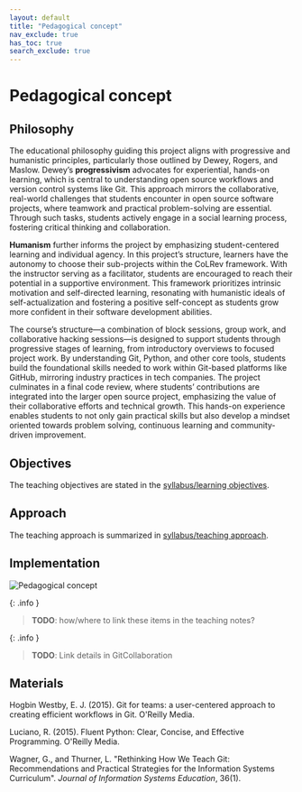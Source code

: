 ```yaml
---
layout: default
title: "Pedagogical concept"
nav_exclude: true
has_toc: true
search_exclude: true
---
```


# Pedagogical concept

## Philosophy

The educational philosophy guiding this project aligns with progressive and humanistic principles, particularly those outlined by Dewey, Rogers, and Maslow.
Dewey’s **progressivism** advocates for experiential, hands-on learning, which is central to understanding open source workflows and version control systems like Git.
This approach mirrors the collaborative, real-world challenges that students encounter in open source software projects, where teamwork and practical problem-solving are essential.
Through such tasks, students actively engage in a social learning process, fostering critical thinking and collaboration.

**Humanism** further informs the project by emphasizing student-centered learning and individual agency.
In this project’s structure, learners have the autonomy to choose their sub-projects within the CoLRev framework.
With the instructor serving as a facilitator, students are encouraged to reach their potential in a supportive environment.
This framework prioritizes intrinsic motivation and self-directed learning, resonating with humanistic ideals of self-actualization and fostering a positive self-concept as students grow more confident in their software development abilities.

The course’s structure—a combination of block sessions, group work, and collaborative hacking sessions—is designed to support students through progressive stages of learning, from introductory overviews to focused project work.
By understanding Git, Python, and other core tools, students build the foundational skills needed to work within Git-based platforms like GitHub, mirroring industry practices in tech companies.
The project culminates in a final code review, where students’ contributions are integrated into the larger open source project, emphasizing the value of their collaborative efforts and technical growth.
This hands-on experience enables students to not only gain practical skills but also develop a mindset oriented towards problem solving, continuous learning and community-driven improvement.

## Objectives

The teaching objectives are stated in the [syllabus/learning objectives](syllabus.html#goal-and-learning-objectives).

## Approach

The teaching approach is summarized in [syllabus/teaching approach](syllabus.html#teaching-approach).

## Implementation

![Pedagogical concept](../assets/pedagogical-concept.png)

{: .info }
> **TODO**: how/where to link these items in the teaching notes?

{: .info }
> **TODO**: Link details in GitCollaboration

<!-- 
Own publications

- GitCollaboration, TeaPad
 -->

## Materials

<div class="references">
    <p>Hogbin Westby, E. J. (2015). Git for teams: a user-centered approach to creating efficient workflows in Git. O'Reilly Media.</p>
    <p>Luciano, R. (2015). Fluent Python: Clear, Concise, and Effective Programming. O'Reilly Media.</p>
    <p>Wagner, G., and Thurner, L. "Rethinking How We Teach Git: Recommendations and Practical Strategies for the Information Systems Curriculum". <i>Journal of Information Systems Education</i>, 36(1).</p>
</div>

